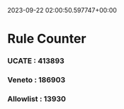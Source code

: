 2023-09-22 02:00:50.597747+00:00
# Rule Counter 
 ### UCATE : 413893

 ### Veneto : 186903

 ### Allowlist : 13930